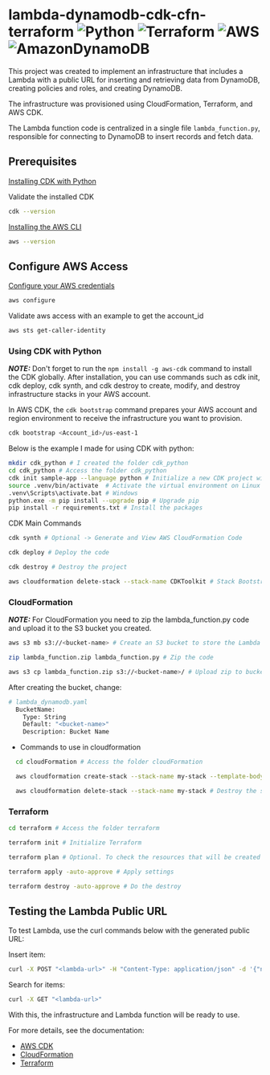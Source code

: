 # lambda-dynamodb-cdk-cfn-terraform ![Python](https://img.shields.io/badge/python-3670A0?style=for-the-badge&logo=python&logoColor=ffdd54) ![Terraform](https://img.shields.io/badge/terraform-%235835CC.svg?style=for-the-badge&logo=terraform&logoColor=white) ![AWS](https://img.shields.io/badge/AWS-%23FF9900.svg?style=for-the-badge&logo=amazon-aws&logoColor=white) ![AmazonDynamoDB](https://img.shields.io/badge/Amazon%20DynamoDB-4053D6?style=for-the-badge&logo=Amazon%20DynamoDB&logoColor=white)

This project was created to implement an infrastructure that includes a Lambda with a public URL for inserting and retrieving data from DynamoDB, creating policies and roles, and creating DynamoDB.

The infrastructure was provisioned using CloudFormation, Terraform, and AWS CDK.

The Lambda function code is centralized in a single file `lambda_function.py`, responsible for connecting to DynamoDB to insert records and fetch data.

## Prerequisites
[Installing CDK with Python]( https://docs.aws.amazon.com/pt_br/cdk/v2/guide/work-with-cdk-python.html)

Validate the installed CDK
  ```bash
  cdk --version
  ```

[Installing the AWS CLI](https://docs.aws.amazon.com/pt_br/cli/latest/userguide/getting-started-install.html)
  ```bash
  aws --version
  ```

## Configure AWS Access
[Configure your AWS credentials](https://docs.aws.amazon.com/pt_br/cli/v1/userguide/cli-configure-files.html)
  ```bash
  aws configure
  ```

Validate aws access with an example to get the account_id
  ```bash
  aws sts get-caller-identity 
  ```

### Using CDK with Python
**_NOTE:_** Don't forget to run the `npm install -g aws-cdk` command to install the CDK globally.
After installation, you can use commands such as cdk init, cdk deploy, cdk synth, and cdk destroy to create, modify, and destroy infrastructure stacks in your AWS account.

In AWS CDK, the `cdk bootstrap` command prepares your AWS account and region environment to receive the infrastructure you want to provision.
  ```bash
 cdk bootstrap <Account_id>/us-east-1
   ```

Below is the example I made for using CDK with python:
  ```bash
  mkdir cdk_python # I created the folder cdk_python
  cd cdk_python # Access the folder cdk_python
  cdk init sample-app --language python # Initialize a new CDK project with a sample application using Python
  source .venv/bin/activate  # Activate the virtual environment on Linux or Mac
  .venv\Scripts\activate.bat # Windows
  python.exe -m pip install --upgrade pip # Upgrade pip
  pip install -r requirements.txt # Install the packages
  ```

CDK Main Commands
  
  ```bash
  cdk synth # Optional -> Generate and View AWS CloudFormation Code

  cdk deploy # Deploy the code

  cdk destroy # Destroy the project

  aws cloudformation delete-stack --stack-name CDKToolkit # Stack Bootstrap
   ```

### CloudFormation
**_NOTE:_** For CloudFormation you need to zip the lambda_function.py code and upload it to the S3 bucket you created.
  ```bash
  aws s3 mb s3://<bucket-name> # Create an S3 bucket to store the Lambda code

  zip lambda_function.zip lambda_function.py # Zip the code
  
  aws s3 cp lambda_function.zip s3://<bucket-name>/ # Upload zip to bucket
  ```

After creating the bucket, change:
```bash
# lambda_dynamodb.yaml
  BucketName:
    Type: String
    Default: "<bucket-name>"
    Description: Bucket Name
```
- Commands to use in cloudformation
```bash
  cd cloudFormation # Access the folder cloudFormation

  aws cloudformation create-stack --stack-name my-stack --template-body file://lambda_dynamodb.yaml --capabilities CAPABILITY_IAM # Create the CloudFormation stack

  aws cloudformation delete-stack --stack-name my-stack # Destroy the stack
   ```

### Terraform
```bash
cd terraform # Access the folder terraform

terraform init # Initialize Terraform

terraform plan # Optional. To check the resources that will be created

terraform apply -auto-approve # Apply settings

terraform destroy -auto-approve # Do the destroy
   ```

## Testing the Lambda Public URL
To test Lambda, use the curl commands below with the generated public URL:

Insert item:
```bash
curl -X POST "<lambda-url>" -H "Content-Type: application/json" -d '{"name": "Example Product", "price": 29.99}'
   ```

Search for items:
```bash
curl -X GET "<lambda-url>"
   ```

With this, the infrastructure and Lambda function will be ready to use.

For more details, see the documentation:
- [AWS CDK](https://docs.aws.amazon.com/cdk/v2/guide/home.html) 
- [CloudFormation](https://docs.aws.amazon.com/AWSCloudFormation/latest/UserGuide/Welcome.html)
- [Terraform](https://developer.hashicorp.com/terraform/docs)
